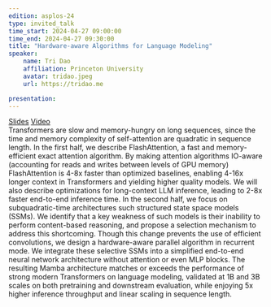 ```yaml
---
edition: asplos-24
type: invited_talk
time_start: 2024-04-27 09:00:00
time_end: 2024-04-27 09:30:00
title: "Hardware-aware Algorithms for Language Modeling"
speaker:
    name: Tri Dao 
    affiliation: Princeton University
    avatar: tridao.jpeg  
    url: https://tridao.me

presentation: 
---
```

<a href="">Slides</a> <a href="">Video</a><br>Transformers are slow and memory-hungry on long sequences, since the time and memory complexity of self-attention are quadratic in sequence length. In the first half, we describe FlashAttention, a fast and memory-efficient exact attention algorithm. By making attention algorithms IO-aware (accounting for reads and writes between levels of GPU memory) FlashAttention is 4-8x faster than optimized baselines, enabling 4-16x longer context in Transformers and yielding higher quality models. We will also describe optimizations for long-context LLM inference, leading to 2-8x faster end-to-end inference time. In the second half, we focus on subquadratic-time architectures such structured state space models (SSMs). We identify that a key weakness of such models is their inability to perform content-based reasoning, and propose a selection mechanism to address this shortcoming. Though this change prevents the use of efficient convolutions, we design a hardware-aware parallel algorithm in recurrent mode. We integrate these selective SSMs into a simplified end-to-end neural network architecture without attention or even MLP blocks. The resulting Mamba architecture matches or exceeds the performance of strong modern Transformers on language modeling, validated at 1B and 3B scales on both pretraining and downstream evaluation, while enjoying 5x higher inference throughput and linear scaling in sequence length.
